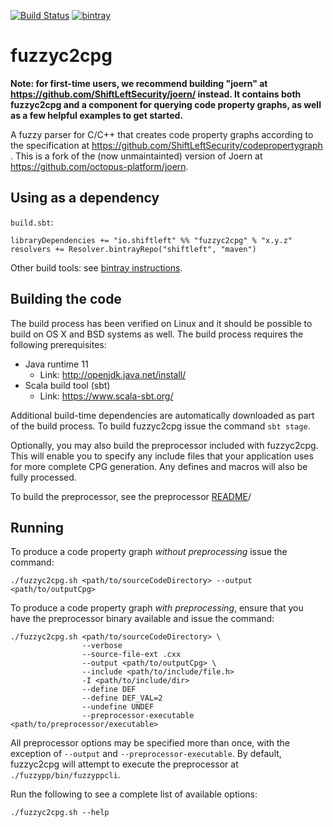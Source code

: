 [![Build Status](https://secure.travis-ci.org/ShiftLeftSecurity/fuzzyc2cpg.png?branch=master)](http://travis-ci.org/ShiftLeftSecurity/fuzzyc2cpg)
[![bintray](https://api.bintray.com/packages/shiftleft/maven/fuzzyc2cpg/images/download.svg)](https://bintray.com/shiftleft/maven/fuzzyc2cpg/_latestVersion)

# fuzzyc2cpg

**Note: for first-time users, we recommend building "joern" at https://github.com/ShiftLeftSecurity/joern/ instead. It contains both fuzzyc2cpg and a component for querying code property graphs, as well as a few helpful examples to get started.**

A fuzzy parser for C/C++ that creates code property graphs according to the specification at https://github.com/ShiftLeftSecurity/codepropertygraph . This is a fork of the (now unmaintainted) version of Joern at https://github.com/octopus-platform/joern.

## Using as a dependency
`build.sbt`:
```
libraryDependencies += "io.shiftleft" %% "fuzzyc2cpg" % "x.y.z"
resolvers += Resolver.bintrayRepo("shiftleft", "maven")
```
Other build tools: see [bintray instructions](https://bintray.com/shiftleft/maven/fuzzyc2cpg/_latestVersion).

## Building the code

The build process has been verified on Linux and it should be possible 
to build on OS X and BSD systems as well. The build process requires
the following prerequisites:

* Java runtime 11
  - Link: http://openjdk.java.net/install/
* Scala build tool (sbt)
  - Link: https://www.scala-sbt.org/

Additional build-time dependencies are automatically downloaded as part
of the build process. To build fuzzyc2cpg issue the command `sbt stage`.

Optionally, you may also build the preprocessor included with fuzzyc2cpg. This will enable you to specify any include
files that your application uses for more complete CPG generation. Any defines and macros will also be fully processed.

To build the preprocessor, see the preprocessor [README](./fuzzypp/README.md)/

## Running

To produce a code property graph _*without preprocessing*_  issue the command:
```shell script
./fuzzyc2cpg.sh <path/to/sourceCodeDirectory> --output <path/to/outputCpg>
`````

To produce a code property graph _*with preprocessing*_, ensure that you have the preprocessor binary available
and issue the command:
```shell script
./fuzzyc2cpg.sh <path/to/sourceCodeDirectory> \
                --verbose
                --source-file-ext .cxx 
                --output <path/to/outputCpg> \
                --include <path/to/include/file.h>
                -I <path/to/include/dir>
                --define DEF
                --define DEF_VAL=2
                --undefine UNDEF
                --preprocessor-executable <path/to/preprocessor/executable>
```

All preprocessor options may be specified more than once, with the exception of `--output` and `--preprocessor-executable`.
By default, fuzzyc2cpg will attempt to execute the preprocessor at `./fuzzypp/bin/fuzzyppcli`.

Run the following to see a complete list of available options:
```shell script
./fuzzyc2cpg.sh --help
```
